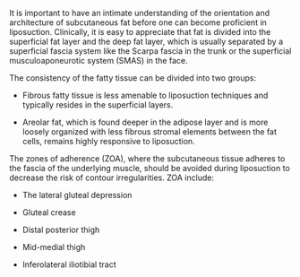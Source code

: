 It is important to have an intimate understanding of the orientation and architecture of subcutaneous fat before one can become proficient in liposuction. Clinically, it is easy to appreciate that fat is divided into the superficial fat layer and the deep fat layer, which is usually separated by a superficial fascia system like the Scarpa fascia in the trunk or the superficial musculoaponeurotic system (SMAS) in the face.

The consistency of the fatty tissue can be divided into two groups:

- Fibrous fatty tissue is less amenable to liposuction techniques and typically resides in the superficial layers.

- Areolar fat, which is found deeper in the adipose layer and is more loosely organized with less fibrous stromal elements between the fat cells, remains highly responsive to liposuction.

The zones of adherence (ZOA), where the subcutaneous tissue adheres to the fascia of the underlying muscle, should be avoided during liposuction to decrease the risk of contour irregularities. ZOA include:

- The lateral gluteal depression

- Gluteal crease

- Distal posterior thigh

- Mid-medial thigh

- Inferolateral iliotibial tract